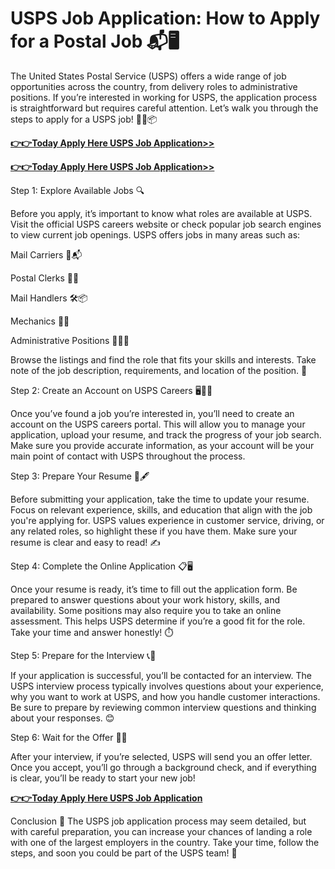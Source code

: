 # USPS Job Application: How to Apply for a Postal Job 📬🖥️

The United States Postal Service (USPS) offers a wide range of job opportunities across the country, from delivery roles to administrative positions. If you’re interested in working for USPS, the application process is straightforward but requires careful attention. Let’s walk you through the steps to apply for a USPS job! 🚶‍♂️📦

[**👉👉Today Apply Here USPS Job Application>>**](https://apply-to-job.raj-solution.com/958f890)

[**👉👉Today Apply Here USPS Job Application>>**](https://apply-to-job.raj-solution.com/958f890)

Step 1: Explore Available Jobs 🔍

Before you apply, it’s important to know what roles are available at USPS. Visit the official USPS careers website or check popular job search engines to view current job openings. USPS offers jobs in many areas such as:

Mail Carriers 🚚📬

Postal Clerks 🧾💼

Mail Handlers 🛠️📦

Mechanics 🔧🚛

Administrative Positions 📝👩‍💼

Browse the listings and find the role that fits your skills and interests. Take note of the job description, requirements, and location of the position. 📍

Step 2: Create an Account on USPS Careers 🖥️👨‍💻

Once you’ve found a job you’re interested in, you’ll need to create an account on the USPS careers portal. This will allow you to manage your application, upload your resume, and track the progress of your job search. Make sure you provide accurate information, as your account will be your main point of contact with USPS throughout the process.

Step 3: Prepare Your Resume 📄🖋️

Before submitting your application, take the time to update your resume. Focus on relevant experience, skills, and education that align with the job you're applying for. USPS values experience in customer service, driving, or any related roles, so highlight these if you have them. Make sure your resume is clear and easy to read! ✍️

Step 4: Complete the Online Application 📋🖥️

Once your resume is ready, it’s time to fill out the application form. Be prepared to answer questions about your work history, skills, and availability. Some positions may also require you to take an online assessment. This helps USPS determine if you’re a good fit for the role. Take your time and answer honestly! ⏱️

Step 5: Prepare for the Interview 📞🎤

If your application is successful, you’ll be contacted for an interview. The USPS interview process typically involves questions about your experience, why you want to work at USPS, and how you handle customer interactions. Be sure to prepare by reviewing common interview questions and thinking about your responses. 😊

Step 6: Wait for the Offer 📩🤞

After your interview, if you’re selected, USPS will send you an offer letter. Once you accept, you’ll go through a background check, and if everything is clear, you’ll be ready to start your new job!

[**👉👉Today Apply Here USPS Job Application**](https://apply-to-job.raj-solution.com/958f890)

Conclusion 🌟
The USPS job application process may seem detailed, but with careful preparation, you can increase your chances of landing a role with one of the largest employers in the country. Take your time, follow the steps, and soon you could be part of the USPS team! 🚀






